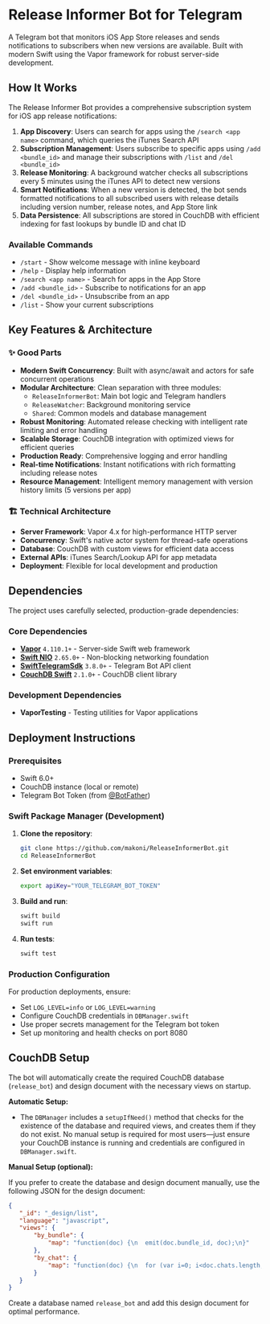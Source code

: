 # Release Informer Bot for Telegram

A Telegram bot that monitors iOS App Store releases and sends notifications to subscribers when new versions are available. Built with modern Swift using the Vapor framework for robust server-side development.

## How It Works

The Release Informer Bot provides a comprehensive subscription system for iOS app release notifications:

1. **App Discovery**: Users can search for apps using the `/search <app name>` command, which queries the iTunes Search API
2. **Subscription Management**: Users subscribe to specific apps using `/add <bundle_id>` and manage their subscriptions with `/list` and `/del <bundle_id>`
3. **Release Monitoring**: A background watcher checks all subscriptions every 5 minutes using the iTunes API to detect new versions
4. **Smart Notifications**: When a new version is detected, the bot sends formatted notifications to all subscribed users with release details including version number, release notes, and App Store link
5. **Data Persistence**: All subscriptions are stored in CouchDB with efficient indexing for fast lookups by bundle ID and chat ID

### Available Commands

- `/start` - Show welcome message with inline keyboard
- `/help` - Display help information
- `/search <app name>` - Search for apps in the App Store
- `/add <bundle_id>` - Subscribe to notifications for an app
- `/del <bundle_id>` - Unsubscribe from an app
- `/list` - Show your current subscriptions

## Key Features & Architecture

### ✨ Good Parts

- **Modern Swift Concurrency**: Built with async/await and actors for safe concurrent operations
- **Modular Architecture**: Clean separation with three modules:
  - `ReleaseInformerBot`: Main bot logic and Telegram handlers
  - `ReleaseWatcher`: Background monitoring service
  - `Shared`: Common models and database management
- **Robust Monitoring**: Automated release checking with intelligent rate limiting and error handling
- **Scalable Storage**: CouchDB integration with optimized views for efficient queries
- **Production Ready**: Comprehensive logging and error handling
- **Real-time Notifications**: Instant notifications with rich formatting including release notes
- **Resource Management**: Intelligent memory management with version history limits (5 versions per app)

### 🏗️ Technical Architecture

- **Server Framework**: Vapor 4.x for high-performance HTTP server
- **Concurrency**: Swift's native actor system for thread-safe operations  
- **Database**: CouchDB with custom views for efficient data access
- **External APIs**: iTunes Search/Lookup API for app metadata
- **Deployment**: Flexible for local development and production

## Dependencies

The project uses carefully selected, production-grade dependencies:

### Core Dependencies
- **[Vapor](https://github.com/vapor/vapor)** `4.110.1+` - Server-side Swift web framework
- **[Swift NIO](https://github.com/apple/swift-nio)** `2.65.0+` - Non-blocking networking foundation
- **[SwiftTelegramSdk](https://github.com/nerzh/swift-telegram-sdk)** `3.8.0+` - Telegram Bot API client
- **[CouchDB Swift](https://github.com/makoni/couchdb-swift)** `2.1.0+` - CouchDB client library

### Development Dependencies
- **VaporTesting** - Testing utilities for Vapor applications

## Deployment Instructions

### Prerequisites
- Swift 6.0+
- CouchDB instance (local or remote)
- Telegram Bot Token (from [@BotFather](https://t.me/botfather))

### Swift Package Manager (Development)

1. **Clone the repository**:
   ```bash
   git clone https://github.com/makoni/ReleaseInformerBot.git
   cd ReleaseInformerBot
   ```

2. **Set environment variables**:
   ```bash
   export apiKey="YOUR_TELEGRAM_BOT_TOKEN"
   ```

3. **Build and run**:
   ```bash
   swift build
   swift run
   ```

4. **Run tests**:
   ```bash
   swift test
   ```

### Production Configuration

For production deployments, ensure:
- Set `LOG_LEVEL=info` or `LOG_LEVEL=warning`
- Configure CouchDB credentials in `DBManager.swift`
- Use proper secrets management for the Telegram bot token
- Set up monitoring and health checks on port 8080

## CouchDB Setup

The bot will automatically create the required CouchDB database (`release_bot`) and design document with the necessary views on startup.

**Automatic Setup:**

- The `DBManager` includes a `setupIfNeed()` method that checks for the existence of the database and required views, and creates them if they do not exist. No manual setup is required for most users—just ensure your CouchDB instance is running and credentials are configured in `DBManager.swift`.

**Manual Setup (optional):**

If you prefer to create the database and design document manually, use the following JSON for the design document:

```json
{
   "_id": "_design/list",
   "language": "javascript",
   "views": {
       "by_bundle": {
           "map": "function(doc) {\n  emit(doc.bundle_id, doc);\n}"
       },
       "by_chat": {
           "map": "function(doc) {\n  for (var i=0; i<doc.chats.length; i++) {\n    emit(doc.chats[i], doc);\n  }\n}"
       }
   }
}
```

Create a database named `release_bot` and add this design document for optimal performance.
